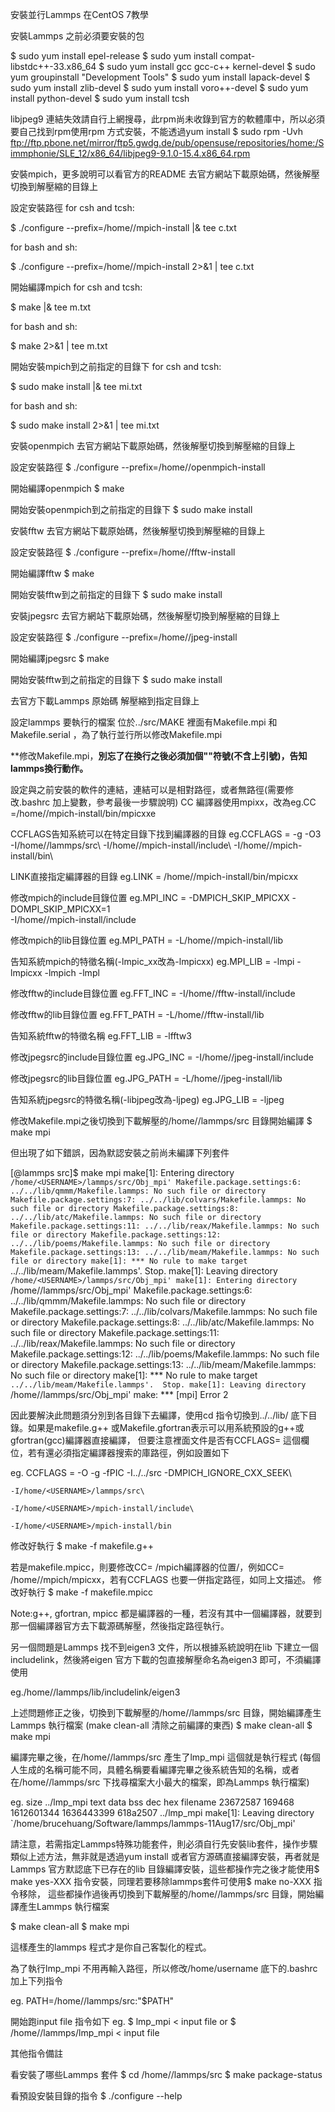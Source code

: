 安裝並行Lammps 在CentOS 7教學

安裝Lammps 之前必須要安裝的包

$ sudo yum install epel-release
$ sudo yum install compat-libstdc++-33.x86_64 
$ sudo yum install gcc gcc-c++ kernel-devel 
$ sudo yum groupinstall "Development Tools" 
$ sudo yum install lapack-devel
$ sudo yum install zlib-devel
$ sudo yum install voro++-devel
$ sudo yum install python-devel
$ sudo yum install tcsh 

libjpeg9 連結失效請自行上網搜尋，此rpm尚未收錄到官方的軟體庫中，所以必須要自己找到rpm使用rpm 方式安裝，不能透過yum install
$ sudo rpm -Uvh ftp://ftp.pbone.net/mirror/ftp5.gwdg.de/pub/opensuse/repositories/home:/Simmphonie/SLE_12/x86_64/libjpeg9-9.1.0-15.4.x86_64.rpm

安裝mpich，更多說明可以看官方的README
去官方網站下載原始碼，然後解壓切換到解壓縮的目錄上

設定安裝路徑
for csh and tcsh:

$ ./configure --prefix=/home/<USERNAME>/mpich-install |& tee c.txt

for bash and sh:

$ ./configure --prefix=/home/<USERNAME>/mpich-install 2>&1 | tee c.txt

開始編譯mpich
for csh and tcsh:

$ make |& tee m.txt

for bash and sh:

$ make 2>&1 | tee m.txt


開始安裝mpich到之前指定的目錄下
for csh and tcsh:

$ sudo make install |& tee mi.txt

for bash and sh:

$ sudo make install 2>&1 | tee mi.txt

安裝openmpich
去官方網站下載原始碼，然後解壓切換到解壓縮的目錄上

設定安裝路徑
$ ./configure --prefix=/home/<USERNAME>/openmpich-install

開始編譯openmpich
$ make 

開始安裝openmpich到之前指定的目錄下
$ sudo make install

安裝fftw
去官方網站下載原始碼，然後解壓切換到解壓縮的目錄上

設定安裝路徑
$ ./configure --prefix=/home/<USERNAME>/fftw-install

開始編譯fftw
$ make 

開始安裝fftw到之前指定的目錄下
$ sudo make install

安裝jpegsrc
去官方網站下載原始碼，然後解壓切換到解壓縮的目錄上

設定安裝路徑
$ ./configure --prefix=/home/<USERNAME>/jpeg-install

開始編譯jpegsrc
$ make 

開始安裝fftw到之前指定的目錄下
$ sudo make install

去官方下載Lammps 原始碼
解壓縮到指定目錄上

設定lammps 要執行的檔案
位於../src/MAKE 裡面有Makefile.mpi 和Makefile.serial ，為了執行並行所以修改Makefile.mpi

**修改Makefile.mpi，**別忘了在換行之後必須加個"\"符號(不含上引號)，告知lammps換行動作。**

設定與之前安裝的軟件的連結，連結可以是相對路徑，或者無路徑(需要修改.bashrc 加上變數，參考最後一步驟說明)
CC 編譯器使用mpixx，改為eg.CC =/home/<USERNAME>/mpich-install/bin/mpicxxe

CCFLAGS告知系統可以在特定目錄下找到編譯器的目錄
eg.CCFLAGS =	-g -O3 -I/home/<USERNAME>/lammps/src\	-I/home/<USERNAME>/mpich-install/include\	-I/home/<USERNAME>/mpich-install/bin\	


LINK直接指定編譯器的目錄
eg.LINK =	/home/<USERNAME>/mpich-install/bin/mpicxx

修改mpich的include目錄位置
eg.MPI_INC =       -DMPICH_SKIP_MPICXX -DOMPI_SKIP_MPICXX=1\
	-I/home/<USERNAME>/mpich-install/include


修改mpich的lib目錄位置
eg.MPI_PATH =      -L/home/<USERNAME>/mpich-install/lib 


告知系統mpich的特徵名稱(-lmpic_xx改為-lmpicxx)
eg.MPI_LIB =       -lmpi -lmpicxx -lmpich -lmpl

修改fftw的include目錄位置
eg.FFT_INC =  -I/home/<USERNAME>/fftw-install/include


修改fftw的lib目錄位置
eg.FFT_PATH = -L/home/<USERNAME>/fftw-install/lib 


告知系統fftw的特徵名稱
eg.FFT_LIB =  -lfftw3	

修改jpegsrc的include目錄位置
eg.JPG_INC =	-I/home/<USERNAME>/jpeg-install/include 

修改jpegsrc的lib目錄位置
eg.JPG_PATH = -L/home/<USERNAME>/jpeg-install/lib

告知系統jpegsrc的特徵名稱(-libjpeg改為-ljpeg)
eg.JPG_LIB =	-ljpeg	

修改Makefile.mpi之後切換到下載解壓的/home/<USERNAME>/lammps/src 目錄開始編譯
$ make mpi

但出現了如下錯誤，因為默認安裝之前尚未編譯下列套件

[<USERNAME>@lammps src]$ make mpi
make[1]: Entering directory `/home/<USERNAME>/lammps/src/Obj_mpi'
Makefile.package.settings:6: ../../lib/qmmm/Makefile.lammps: No such file or directory
Makefile.package.settings:7: ../../lib/colvars/Makefile.lammps: No such file or directory
Makefile.package.settings:8: ../../lib/atc/Makefile.lammps: No such file or directory
Makefile.package.settings:11: ../../lib/reax/Makefile.lammps: No such file or directory
Makefile.package.settings:12: ../../lib/poems/Makefile.lammps: No such file or directory
Makefile.package.settings:13: ../../lib/meam/Makefile.lammps: No such file or directory
make[1]: *** No rule to make target `../../lib/meam/Makefile.lammps'.  Stop.
make[1]: Leaving directory `/home/<USERNAME>/lammps/src/Obj_mpi'
make[1]: Entering directory `/home/<USERNAME>/lammps/src/Obj_mpi'
Makefile.package.settings:6: ../../lib/qmmm/Makefile.lammps: No such file or directory
Makefile.package.settings:7: ../../lib/colvars/Makefile.lammps: No such file or directory
Makefile.package.settings:8: ../../lib/atc/Makefile.lammps: No such file or directory
Makefile.package.settings:11: ../../lib/reax/Makefile.lammps: No such file or directory
Makefile.package.settings:12: ../../lib/poems/Makefile.lammps: No such file or directory
Makefile.package.settings:13: ../../lib/meam/Makefile.lammps: No such file or directory
make[1]: *** No rule to make target `../../lib/meam/Makefile.lammps'.  Stop.
make[1]: Leaving directory `/home/<USERNAME>/lammps/src/Obj_mpi'
make: *** [mpi] Error 2

因此要解決此問題須分別到各目錄下去編譯，使用cd 指令切換到../../lib/ 底下目錄。如果是makefile.g++ 或Makefile.gfortran表示可以用系統預設的g++或gfortran(gcc)編譯器直接編譯，
但要注意裡面文件是否有CCFLAGS= 這個欄位，若有還必須指定編譯器搜索的庫路徑，例如設置如下

eg.
CCFLAGS =       -O -g -fPIC -I../../src -DMPICH_IGNORE_CXX_SEEK\

	-I/home/<USERNAME>/lammps/src\

	-I/home/<USERNAME>/mpich-install/include\

	-I/home/<USERNAME>/mpich-install/bin
修改好執行
$ make -f makefile.g++

若是makefile.mpicc，則要修改CC=	/mpich編譯器的位置/，例如CC=	/home/<USERNAME>/mpich/mpicxx，若有CCFLAGS 也要一併指定路徑，如同上文描述。
修改好執行
$ make -f makefile.mpicc

Note:g++, gfortran, mpicc 都是編譯器的一種，若沒有其中一個編譯器，就要到那一個編譯器官方去下載源碼解壓，然後指定路徑執行。

另一個問題是Lammps 找不到eigen3 文件，所以根據系統說明在lib 下建立一個includelink，然後將eigen 官方下載的包直接解壓命名為eigen3 即可，不須編譯使用

eg./home/<USERNAME>/lammps/lib/includelink/eigen3

上述問題修正之後，切換到下載解壓的/home/<USERNAME>/lammps/src 目錄，開始編譯產生Lammps 執行檔案
(make clean-all 清除之前編譯的東西)
$ make clean-all
$ make mpi

編譯完畢之後，在/home/<USERNAME>/lammps/src 產生了lmp_mpi 這個就是執行程式
(每個人生成的名稱可能不同，具體名稱要看編譯完畢之後系統告知的名稱，或者在/home/<USERNAME>/lammps/src 下找尋檔案大小最大的檔案，即為Lammps 執行檔案)


eg.
size ../lmp_mpi
   text    data     bss     dec     hex filename
23672587         169468 1612601344      1636443399      618a2507        ../lmp_mpi
make[1]: Leaving directory `/home/brucehuang/Software/lammps/lammps-11Aug17/src/Obj_mpi'


請注意，若需指定Lammps特殊功能套件，則必須自行先安裝lib套件，操作步驟類似上述方法，無非就是透過yum install 或者官方源碼直接編譯安裝，再者就是Lammps 官方默認底下已存在的lib
目錄編譯安裝，這些都操作完之後才能使用$ make yes-XXX 指令安裝，同理若要移除lammps套件可使用$ make no-XXX 指令移除，
這些都操作過後再切換到下載解壓的/home/<USERNAME>/lammps/src 目錄，開始編譯產生Lammps 執行檔案

$ make clean-all
$ make mpi

這樣產生的lammps 程式才是你自己客製化的程式。


為了執行lmp_mpi 不用再輸入路徑，所以修改/home/username 底下的.bashrc 加上下列指令

eg.
PATH=/home/<USERNAME>/lammps/src:"$PATH"

開始跑input file 指令如下
eg.
$ lmp_mpi < input file
or
$ /home/<USERNAME>/lammps/lmp_mpi < input file

其他指令備註

看安裝了哪些Lammps 套件
$ cd /home/<USERNAME>/lammps/src
$ make package-status

看預設安裝目錄的指令
$ ./configure --help
